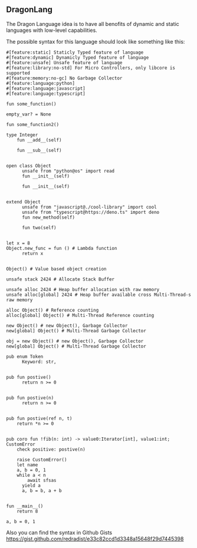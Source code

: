## DragonLang

The Dragon Language idea is to have all benofits of dynamic and static languages with low-level capabilities.

The possible syntax for this language should look like something like this:
```
#[feature:static] Staticly Typed feature of language
#[feature:dynamic] Dynamicly Typed feature of language
#[feature:unsafe] Unsafe feature of language
#[feature:library:no-std] For Micro Controllers, only libcore is supported
#[feature:memory:no-gc] No Garbage Collector
#[feature:language:python]
#[feature:language:javascript]
#[feature:language:typescript]

fun some_function()

empty_var? = None

fun some_function2()

type Integer
    fun __add__(self)
    
    fun __sub__(self)


open class Object
	  unsafe from "python@os" import read
	  fun __init__(self)

	  fun __init__(self)


extend Object
	  unsafe from "javascript@./cool-library" import cool
	  unsafe from "typescript@https://deno.ts" import deno
	  fun new_method(self)

	  fun two(self)


let x = 8
Object.new_func = fun () # Lambda function
	  return x


Object() # Value based object creation

unsafe stack 2424 # Allocate Stack Buffer

unsafe alloc 2424 # Heap buffer allocation with raw memory
unsafe alloc[global] 2424 # Heap buffer available cross Multi-Thread-s raw memory

alloc Object() # Reference counting
alloc[global] Object() # Multi-Thread Reference counting

new Object() # new Object(), Garbage Collector
new[global] Object() # Multi-Thread Garbage Collector

obj = new Object() # new Object(), Garbage Collector
new[global] Object() # Multi-Thread Garbage Collector

pub enum Token
	  Keyword: str,


pub fun postive()
	  return n >= 0


pub fun postive(n)
	  return n >= 0


pub fun postive(ref n, t)
    return *n >= 0


pub coro fun !fib(n: int) -> value0:Iterator[int], value1:int; CustomError
    check positive: postive(n)

    raise CustomError()
    let name
    a, b = 0, 1
    while a < n
    	await sfsas
      yield a
      a, b = b, a + b


fun __main__()
	return 8

a, b = 0, 1
```
Also you can find the syntax in Github Gists https://gist.github.com/redradist/e33c82ccd1d3348a15648f29d7445398
